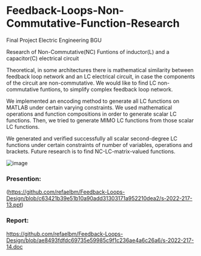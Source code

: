 # Feedback-Loops-Non-Commutative-Function-Research
Final Project Electric Engineering BGU

Research of Non-Commutative(NC) Funtions of inductor(L) and a capacitor(C) electrical circuit

Theoretical, in some architectures there is mathematical similarity between feedback loop network and an LC electrical circuit, in case the components of the circuit are non-commutative.
We would like to find LC non-commutative funtions, to simplify complex feedback loop network. 

We implemented an encoding method to generate all LC functions on MATLAB under certain varying constraints. 
We used mathematical operations and function compositions in order to generate scalar LC functions. 
Then, we tried to generate MIMO LC functions from those scalar LC functions.

We generated and verified successfully all scalar second-degree LC functions under certain constraints of number of variables, operations and brackets. 
Future research is to find NC-LC-matrix-valued functions.

![image](https://user-images.githubusercontent.com/67152370/200014114-1b2cc8d8-ae09-4170-8a17-334eee686b9f.png)


### Presention:
(https://github.com/refaelbm/Feedback-Loops-Design/blob/c63421b39e51b10a90add31303171a952210dea2/s-2022-217-13.ppt)

### Report: 
https://github.com/refaelbm/Feedback-Loops-Design/blob/ae8493fdfdc69735e59985c9f1c236ae4a6c26a6/s-2022-217-14.doc

